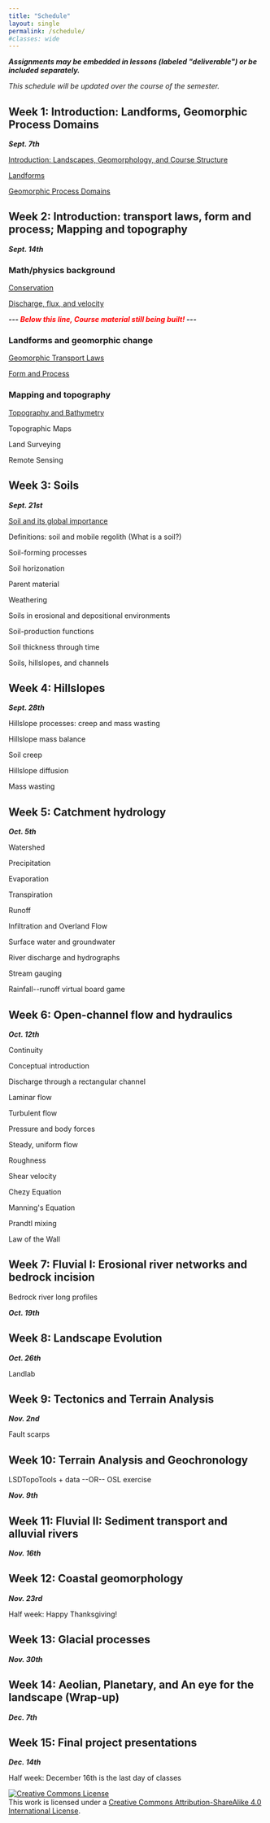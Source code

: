 ```yaml
---
title: "Schedule"
layout: single
permalink: /schedule/
#classes: wide
---
```


***Assignments may be embedded in lessons (labeled "deliverable") or be included separately.***

*This schedule will be updated over the course of the semester.*


## Week 1: Introduction: Landforms, Geomorphic Process Domains

***Sept. 7th***

[Introduction: Landscapes, Geomorphology, and Course Structure](/introduction/introduction_landscapes/)

[Landforms](/introduction/landforms/)

[Geomorphic Process Domains](/introduction/process_domains/)


## Week 2: Introduction: transport laws, form and process; Mapping and topography

***Sept. 14th***

### Math/physics background

[Conservation](/mathphysics/conservation)

[Discharge, flux, and velocity](/mathphysics/discharge_flux_velocity)

***--- <font color="red">Below this line, Course material still being built!</font> ---***

### Landforms and geomorphic change

[Geomorphic Transport Laws](/introduction/transport_laws)

[Form and Process](/introduction/form_and_process)

### Mapping and topography

[Topography and Bathymetry](/topobathy/topography_bathymetry/)

Topographic Maps

Land Surveying

Remote Sensing


## Week 3: Soils

***Sept. 21st***

[Soil and its global importance](/soil/importance/)

Definitions: soil and mobile regolith (What is a soil?)

Soil-forming processes

Soil horizonation

Parent material

Weathering

Soils in erosional and depositional environments

Soil-production functions

Soil thickness through time

Soils, hillslopes, and channels


## Week 4: Hillslopes

***Sept. 28th***

Hillslope processes: creep and mass wasting

Hillslope mass balance

Soil creep

Hillslope diffusion

Mass wasting


## Week 5: Catchment hydrology

***Oct. 5th***

Watershed

Precipitation

Evaporation

Transpiration

Runoff

Infiltration and Overland Flow

Surface water and groundwater

River discharge and hydrographs

Stream gauging

Rainfall--runoff virtual board game


## Week 6: Open-channel flow and hydraulics

***Oct. 12th***

Continuity

Conceptual introduction

Discharge through a rectangular channel

Laminar flow

Turbulent flow

Pressure and body forces

Steady, uniform flow

Roughness

Shear velocity

Chezy Equation

Manning's Equation

Prandtl mixing

Law of the Wall


## Week 7: Fluvial I: Erosional river networks and bedrock incision

Bedrock river long profiles

***Oct. 19th***


## Week 8: Landscape Evolution

***Oct. 26th***

Landlab


## Week 9: Tectonics and Terrain Analysis

***Nov. 2nd***

Fault scarps


## Week 10: Terrain Analysis and Geochronology

LSDTopoTools + data --OR-- OSL exercise

***Nov. 9th***


## Week 11: Fluvial II: Sediment transport and alluvial rivers

***Nov. 16th***


## Week 12: Coastal geomorphology

***Nov. 23rd***

Half week: Happy Thanksgiving!


## Week 13: Glacial processes

***Nov. 30th***


## Week 14: Aeolian, Planetary, and An eye for the landscape (Wrap-up)

***Dec. 7th***


## Week 15: Final project presentations

***Dec. 14th***

Half week: December 16th is the last day of classes


<a rel="license" href="http://creativecommons.org/licenses/by-sa/4.0/"><img alt="Creative Commons License" style="border-width:0" src="https://i.creativecommons.org/l/by-sa/4.0/88x31.png" /></a><br />This work is licensed under a <a rel="license" href="http://creativecommons.org/licenses/by-sa/4.0/">Creative Commons Attribution-ShareAlike 4.0 International License</a>.

